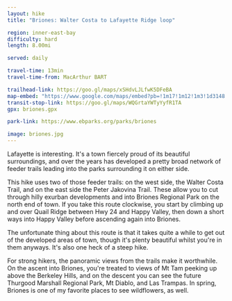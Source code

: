 ```yaml
---
layout: hike
title: "Briones: Walter Costa to Lafayette Ridge loop"

region: inner-east-bay
difficulty: hard
length: 8.00mi

served: daily

travel-time: 13min
travel-time-from: MacArthur BART

trailhead-link: https://goo.gl/maps/xSHdvLJLfwK5DFeBA
map-embed: "https://www.google.com/maps/embed?pb=!1m17!1m12!1m3!1d3148.780998356957!2d-122.140198!3d37.88880399999999!2m3!1f0!2f0!3f0!3m2!1i1024!2i768!4f13.1!3m2!1m1!2zMzfCsDUzJzE5LjciTiAxMjLCsDA4JzI0LjciVw!5e0!3m2!1sen!2sus!4v1687410302126!5m2!1sen!2sus"
transit-stop-link: https://goo.gl/maps/WQGrtaYWTyYyfR1TA
gpx: briones.gpx

park-link: https://www.ebparks.org/parks/briones

image: briones.jpg
---
```


Lafayette is interesting. It's a town fiercely proud of its beautiful surroundings, and over the years has developed a pretty broad network of feeder trails leading into the parks surrounding it on either side.

This hike uses two of those feeder trails: on the west side, the Walter Costa Trail, and on the east side the Peter Jakovina Trail. These allow you to cut through hilly exurban developments and into Briones Regional Park on the north end of town. If you take this route clockwise, you start by climbing up and over Quail Ridge between Hwy 24 and Happy Valley, then down a short ways into Happy Valley before ascending again into Briones. 

The unfortunate thing about this route is that it takes quite a while to get out of the developed areas of town, though it's plenty beautiful whilst you're in them anyways. It's also one heck of a steep hike.

For strong hikers, the panoramic views from the trails make it worthwhile. On the ascent into Briones, you're treated to views of Mt Tam peeking up above the Berkeley Hills, and on the descent you can see the future Thurgood Marshall Regional Park, Mt Diablo, and Las Trampas. In spring, Briones is one of my favorite places to see wildflowers, as well.
